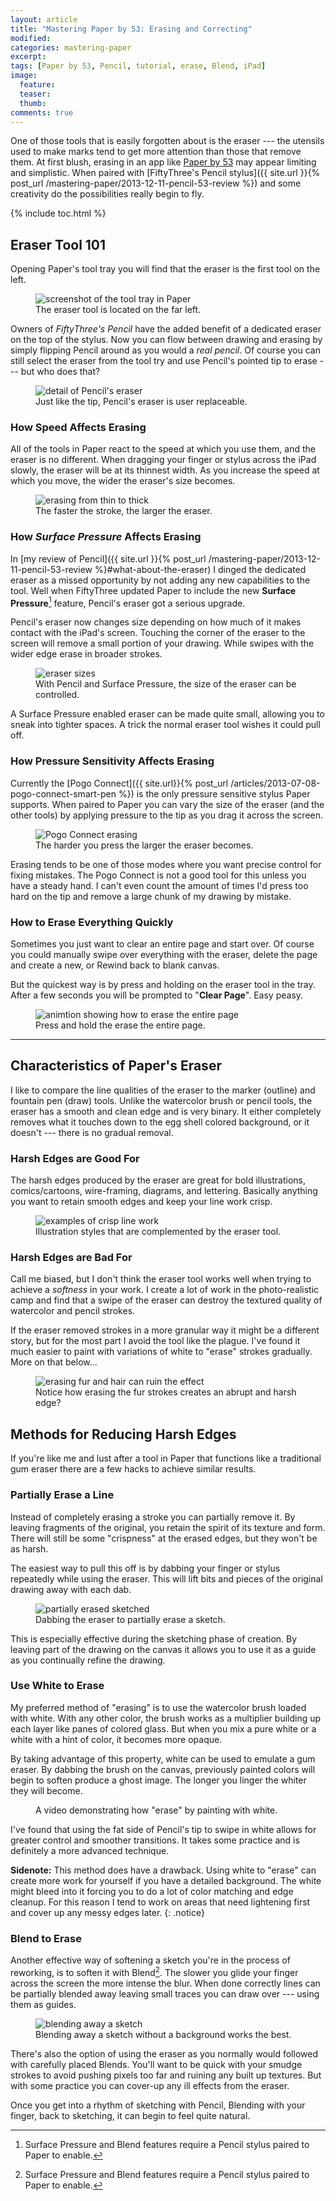 ```yaml
---
layout: article
title: "Mastering Paper by 53: Erasing and Correcting"
modified:
categories: mastering-paper
excerpt:
tags: [Paper by 53, Pencil, tutorial, erase, Blend, iPad]
image:
  feature:
  teaser:
  thumb:
comments: true
---
```


One of those tools that is easily forgotten about is the eraser --- the utensils used to make marks tend to get more attention than those that remove them. At first blush, erasing in an app like [Paper by 53](http://www.fiftythree.com/paper) may appear limiting and simplistic. When paired with [FiftyThree's Pencil stylus]({{ site.url }}{% post_url /mastering-paper/2013-12-11-pencil-53-review %}) and some creativity do the possibilities really begin to fly.

{% include toc.html %}

## Eraser Tool 101

Opening Paper's tool tray you will find that the eraser is the first tool on the left.

<figure>
  <img src="http://placehold.it/900x300" alt="screenshot of the tool tray in Paper">
  <figcaption>The eraser tool is located on the far left.</figcaption>
</figure>

Owners of *FiftyThree's Pencil* have the added benefit of a dedicated eraser on the top of the stylus. Now you can flow between drawing and erasing by simply flipping Pencil around as you would a *real pencil*. Of course you can still select the eraser from the tool try and use Pencil's pointed tip to erase --- but who does that?

<figure>
  <img src="http://placehold.it/900x300" alt="detail of Pencil's eraser">
  <figcaption>Just like the tip, Pencil's eraser is user replaceable.</figcaption>
</figure>

### How Speed Affects Erasing

All of the tools in Paper react to the speed at which you use them, and the eraser is no different. When dragging your finger or stylus across the iPad slowly, the eraser will be at its thinnest width. As you increase the speed at which you move, the wider the eraser's size becomes.

<figure>
  <img src="{{ site.url }}/images/paper-53-eraser-thick-thin.jpg" alt="erasing from thin to thick">
  <figcaption>The faster the stroke, the larger the eraser.</figcaption>
</figure>

### How *Surface Pressure* Affects Erasing

In [my review of Pencil]({{ site.url }}{% post_url /mastering-paper/2013-12-11-pencil-53-review %}#what-about-the-eraser) I dinged the dedicated eraser as a missed opportunity by not adding any new capabilities to the tool. Well when FiftyThree updated Paper to include the new **Surface Pressure**[^pencil-only] feature, Pencil's eraser got a serious upgrade.

Pencil's eraser now changes size depending on how much of it makes contact with the iPad's screen. Touching the corner of the eraser to the screen will remove a small portion of your drawing. While swipes with the wider edge erase in broader strokes.

<figure>
  <img src="http://placehold.it/900x300" alt="eraser sizes">
  <figcaption>With Pencil and Surface Pressure, the size of the eraser can be controlled.</figcaption>
</figure>

A Surface Pressure enabled eraser can be made quite small, allowing you to sneak into tighter spaces. A trick the normal eraser tool wishes it could pull off.

### How Pressure Sensitivity Affects Erasing

Currently the [Pogo Connect]({{ site.url}}{% post_url /articles/2013-07-08-pogo-connect-smart-pen %}) is the only pressure sensitive stylus Paper supports. When paired to Paper you can vary the size of the eraser (and the other tools) by applying  pressure to the tip as you drag it across the screen.

<figure>
  <img src="http://placehold.it/900x300" alt="Pogo Connect erasing">
  <figcaption>The harder you press the larger the eraser becomes.</figcaption>
</figure>

Erasing tends to be one of those modes where you want precise control for fixing mistakes. The Pogo Connect is not a good tool for this unless you have a steady hand. I can't even count the amount of times I'd press too hard on the tip and remove a large chunk of my drawing by mistake.

### How to Erase Everything Quickly

Sometimes you just want to clear an entire page and start over. Of course you could manually swipe over everything with the eraser, delete the page and create a new, or Rewind back to blank canvas. 

But the quickest way is by press and holding on the eraser tool in the tray. After a few seconds you will be prompted to "**Clear Page**". Easy peasy.

<figure>
  <img src="http://placehold.it/900x300" alt="animtion showing how to erase the entire page">
  <figcaption>Press and hold the erase the entire page.</figcaption>
</figure>

---

## Characteristics of Paper's Eraser

I like to compare the line qualities of the eraser to the marker (outline) and fountain pen (draw) tools. Unlike the watercolor brush or pencil tools, the eraser has a smooth and clean edge and is very binary. It either completely removes what it touches down to the egg shell colored background, or it doesn't --- there is no gradual removal.

### Harsh Edges are Good For

The harsh edges produced by the eraser are great for bold illustrations, comics/cartoons, wire-framing, diagrams, and lettering. Basically anything you want to retain smooth edges and keep your line work crisp. 

<figure>
  <img src="http://placehold.it/900x300" alt="examples of crisp line work">
  <figcaption>Illustration styles that are complemented by the eraser tool.</figcaption>
</figure>

### Harsh Edges are Bad For

Call me biased, but I don't think the eraser tool works well when trying to achieve a *softness* in your work. I create a lot of work in the photo-realistic camp and find that a swipe of the eraser can destroy the textured quality of watercolor and pencil strokes. 

If the eraser removed strokes in a more granular way it might be a different story, but for the most part I avoid the tool like the plague. I've found it much easier to paint with variations of white to "erase" strokes gradually. More on that below...

<figure>
  <img src="http://placehold.it/900x300" alt="erasing fur and hair can ruin the effect">
  <figcaption>Notice how erasing the fur strokes creates an abrupt and harsh edge?</figcaption>
</figure>

## Methods for Reducing Harsh Edges

If you're like me and lust after a tool in Paper that functions like a traditional gum eraser there are a few hacks to achieve similar results.

### Partially Erase a Line

Instead of completely erasing a stroke you can partially remove it. By leaving fragments of the original, you retain the spirit of its texture and form. There will still be some "crispness" at the erased edges, but they won't be as harsh.

The easiest way to pull this off is by dabbing your finger or stylus repeatedly while using the eraser. This will lift bits and pieces of the original drawing away with each dab.

<figure>
  <img src="http://placehold.it/900x300" alt="partially erased sketched">
  <figcaption>Dabbing the eraser to partially erase a sketch.</figcaption>
</figure>

This is especially effective during the sketching phase of creation. By leaving part of the drawing on the canvas it allows you to use it as a guide as you continually refine the drawing.

### Use White to Erase

My preferred method of "erasing" is to use the watercolor brush loaded with white. With any other color, the brush works as a multiplier building up each layer like panes of colored glass. But when you mix a pure white or a white with a hint of color, it becomes more opaque.

By taking advantage of this property, white can be used to emulate a gum eraser. By dabbing the brush on the canvas, previously painted colors will begin to soften produce a ghost image. The longer you linger the whiter they will become.

<figure>
  <img src="http://placehold.it/900x400" alt="">
  <figcaption>A video demonstrating how "erase" by painting with white.</figcaption>
</figure>

I've found that using the fat side of Pencil's tip to swipe in white allows for greater control and smoother transitions. It takes some practice and is definitely a more advanced technique.

<i class="fa fa-info-circle"></i> **Sidenote:** This method does have a drawback. Using white to "erase" can create more work for yourself if you have a detailed background. The white might bleed into it forcing you to do a lot of color matching and edge cleanup. For this reason I tend to work on areas that need lightening first and cover up any messy edges later.
{: .notice}

### Blend to Erase

Another effective way of softening a sketch you're in the process of reworking, is to soften it with Blend[^pencil-only]. The slower you glide your finger across the screen the more intense the blur. When done correctly lines can be partially blended away leaving small traces you can draw over --- using them as guides.

<figure>
  <img src="http://placehold.it/900x300" alt="blending away a sketch">
  <figcaption>Blending away a sketch without a background works the best.</figcaption>
</figure>

There's also the option of using the eraser as you normally would followed with carefully placed Blends. You'll want to be quick with your smudge strokes to avoid pushing pixels too far and ruining any built up textures. But with some practice you can cover-up any ill effects from the eraser.

Once you get into a rhythm of sketching with Pencil, Blending with your finger, back to sketching, it can begin to feel quite natural.

[^pencil-only]: Surface Pressure and Blend features require a Pencil stylus paired to Paper to enable.